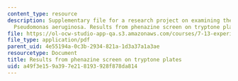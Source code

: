 ```yaml
---
content_type: resource
description: Supplementary file for a research project on examining the biology of
  Pseudomonas aeruginosa. Results from phenazine screen on tryptone plates.
file: https://ol-ocw-studio-app-qa.s3.amazonaws.com/courses/7-13-experimental-microbial-genetics-fall-2008/a49f3e159a397e218193928f878da814_MIT7_13f08_lab25_PhenazineScreen.pdf
file_type: application/pdf
parent_uid: 4e55194a-0c3b-2934-821a-1d3a37a1a3ae
resourcetype: Document
title: Results from phenazine screen on tryptone plates
uid: a49f3e15-9a39-7e21-8193-928f878da814
---
```

